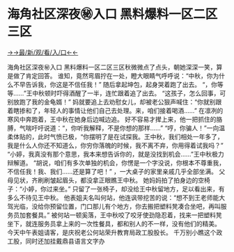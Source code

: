 # 海角社区深夜㊙️入口 黑料爆料一区二区三区


<a href="https://hyp.senfoop.com?https://github.com">→→最/新/观/看/入/口←←</a>


海角社区深夜㊙️入口 黑料爆料一区二区三区秋微微点了点头，朝她深深一笑，算是做了肯定回答。
谁知，竟然弯眉拧在一处，瞪大眼睛气呼呼说：“中秋，你为什么不早告诉我，你这是不信任我！”
随后拿起坤包，起身哭着跑了出去。
“，你等等……”王中秋顿时吓得酒醒了一半，连忙跟着追了出去。
“这孩子，怎么回事，可别放跑了我的金龟婿！”
妈就要追上去劝慰女儿，却被老公狠声喊住：“你就别跟着瞎掺和了，年轻人的事情让他们自己去处理。来，咱们接着喝酒……”
在凛冽的寒风中奔跑着，王中秋在她身后边喊边追。
好不容易才撵上来，他一把抓住的胳膊，气喘吁吁说道：“，你听我解释，不是你想的那样……”
“哼，你骗人！”一向温柔体贴的，此时气愤已极，“你摆明了是在试探我。王中秋，我们相处一年多了，我是什么人你还不知道么，你穷你落魄的时候，我不离不弃，你用得着试我吗？”
“小婷，我真没有那个意思，我本来想告诉你的，就是没找到机会……”王中秋极力辩解道。
“胡说，咱们有多次单独的机会，你愣是一个字没说，你根本不尊重我，不信任我！我、我们……还是算了吧！”
，一大桌子的家里亲戚几乎全部坐满。
父母见状，齐刷刷皱起眉头，都没拿正眼瞧王中秋。
她妈妈拍了拍身边的空椅子：“小婷，你过来坐。”
只留了一张椅子，却没给王中秋留地方，足以看出来，有多么不待见王中秋。
他表姐夫名叫何站，他连讽带挖苦的说：“想不到王老师能大驾光临，没给你预留位置，门口那儿有个地方，你去搬把塑料凳凑合坐吧，再叫服务员加套餐具。”
被何站一顿奚落，王中秋咬了咬牙使劲隐忍着，找来一把塑料凳坐下，就连服务员拿上来的一次性餐具，都和别人的不一样，没有他们的精美。
今天中午表姐请客，是庆祝老公何站荣升教育局政工股股长。
千万别小瞧这个政工股，同时还加挂戴鼎县语言文字办
